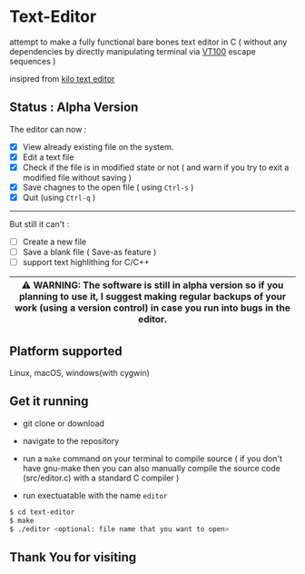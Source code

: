 # Text-Editor
attempt to make a fully functional bare bones text editor in C ( without any dependencies by directly
 manipulating terminal via [VT100](https://vt100.net) escape sequences ) 

insipred from [kilo text editor](https://github.com/antirez/kilo)

## Status : Alpha Version

The editor can now :
- [x] View already existing file on the system. 
- [x] Edit a text file
- [x] Check if the file is in modified state or not ( and warn if you try to exit a modified file without saving )
- [x] Save chagnes to the open file ( using `Ctrl-s` )
- [x] Quit (using `Ctrl-q` )

---

But still it can't :
- [ ] Create a new file
- [ ] Save a blank file ( Save-as feature )
- [ ] support text highlithing for C/C++

| **⚠️ WARNING:** The software is still in alpha version so if you planning to use it, I suggest making regular backups of your work (using a version control) in case you run into bugs in the editor.|
| --- |

## Platform supported 
Linux, macOS, windows(with cygwin)

## Get it running 

- git clone or download 

- navigate to the repository  

- run a `make` command on your terminal to compile source ( if you don't have gnu-make then you can also manually compile the source code (src/editor.c) with a standard C compiler )

- run exectuatable with the name `editor` 


```bash
$ cd text-editor
$ make
$ ./editor <optional: file name that you want to open>
```

## Thank You for visiting 
